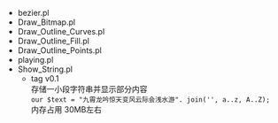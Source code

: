 * bezier.pl  
* Draw_Bitmap.pl  
* Draw_Outline_Curves.pl  
* Draw_Outline_Fill.pl  
* Draw_Outline_Points.pl  
* playing.pl  
* Show_String.pl  
  * tag v0.1  
    存储一小段字符串并显示部分内容  
    `our $text = "九霄龙吟惊天变风云际会浅水游". join('', a..z, A..Z);`  
    内存占用 30MB左右  
